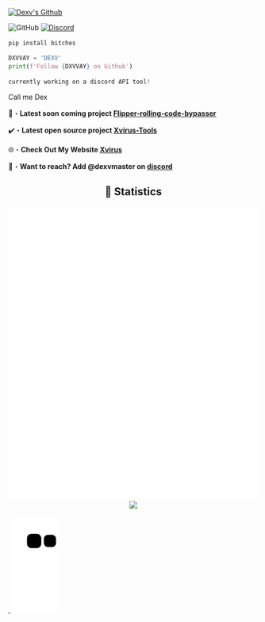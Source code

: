 <a href="https://www.youtube.com/watch?v=zL19uMsnpSU&t" target="_blank"> <img src="https://i.pinimg.com/originals/4b/dc/f4/4bdcf4287dafcf99a2bfd849d869567b.jpg" alt="Dexv's Github"/></a>

![GitHub](https://komarev.com/ghpvc/?username=DXVVAY&style=flat)
[![Discord](https://dcbadge.vercel.app/api/shield/1137825575944335460?style=flat&logoColor=presence&theme=clean)](https://discord.com/users/1137825575944335460)
<br>

```sh-session
pip install bitches
```
```python
DXVVAY = 'DEXV'
print(f'Follow {DXVVAY} on Github')
```
```python
currently working on a discord API tool!
```
Call me Dex 

📂・**Latest soon coming project [Flipper-rolling-code-bypasser](https://www.youtube.com/watch?v=O91DT1pR1ew)**

✔️・**Latest open source project [Xvirus-Tools](https://github.com/Xvirus0/Xvirus-Tools)**

🌐・**Check Out My Website [Xvirus](https://xvirus.xyz)**

📩・**Want to reach? Add @dexvmaster on [discord](https://discord.gg/xvirus)**

<div align="center">
  <h2 align="center">🔴 Statistics</h2>
  <img src="https://raw.githubusercontent.com/DXVVAY/DXVVAY/stats/generated/overview.svg#gh-dark-mode-only">
  <img src="https://raw.githubusercontent.com/DXVVAY/DXVVAY/stats/generated/languages.svg#gh-dark-mode-only">
  <img src="http://github-readme-streak-stats.herokuapp.com?user=DXVVAY&theme=tokyonight_duo&hide_border=true&mode=weekly">
</div>

<a href="https://www.youtube.com/watch?v=zL19uMsnpSU&t=1402s&ab_channel=cameronbarnett" target="_blank"><img align="center">
![snake gif](https://github.com/DXVVAY/DXVVAY/blob/output/github-contribution-grid-snake.svg)<img align="center"> 
